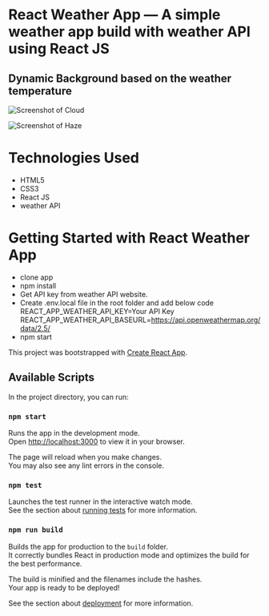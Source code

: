 # React Weather App — A simple weather app build with weather API using React JS 

## Dynamic Background based on the weather temperature

![Screenshot of Cloud](https://github.com/IamAravindKumar/React-weather-app/blob/master/src/assets/Banner1.jpg "Screenshot of Cloud")

![Screenshot of Haze](https://github.com/IamAravindKumar/React-weather-app/blob/master/src/assets/Banner2.jpg "Screenshot of Haze")

# Technologies Used
- HTML5
- CSS3
- React JS
- weather API      

# Getting Started with React Weather App
- clone app
- npm install
- Get API key from weather API website.
- Create .env.local file in the root folder and add below code
    REACT_APP_WEATHER_API_KEY=Your API Key
    REACT_APP_WEATHER_API_BASEURL=https://api.openweathermap.org/data/2.5/
- npm start

This project was bootstrapped with [Create React App](https://github.com/facebook/create-react-app).

## Available Scripts

In the project directory, you can run:

### `npm start`

Runs the app in the development mode.\
Open [http://localhost:3000](http://localhost:3000) to view it in your browser.

The page will reload when you make changes.\
You may also see any lint errors in the console.

### `npm test`

Launches the test runner in the interactive watch mode.\
See the section about [running tests](https://facebook.github.io/create-react-app/docs/running-tests) for more information.

### `npm run build`

Builds the app for production to the `build` folder.\
It correctly bundles React in production mode and optimizes the build for the best performance.

The build is minified and the filenames include the hashes.\
Your app is ready to be deployed!

See the section about [deployment](https://facebook.github.io/create-react-app/docs/deployment) for more information.

